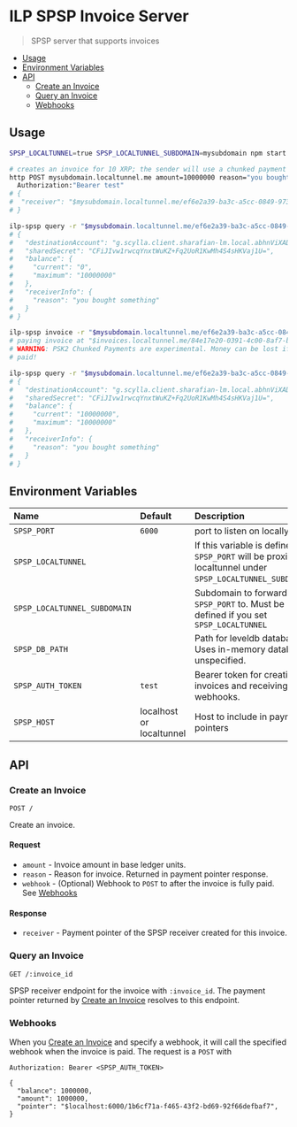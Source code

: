 # ILP SPSP Invoice Server
> SPSP server that supports invoices

- [Usage](#usage)
- [Environment Variables](#environment-variables)
- [API](#api)
  - [Create an Invoice](#create-an-invoice)
  - [Query an Invoice](#query-an-invoice)
  - [Webhooks](#webhooks)

## Usage

```sh
SPSP_LOCALTUNNEL=true SPSP_LOCALTUNNEL_SUBDOMAIN=mysubdomain npm start

# creates an invoice for 10 XRP; the sender will use a chunked payment
http POST mysubdomain.localtunnel.me amount=10000000 reason="you bought something" \
  Authorization:"Bearer test"
# {
#  "receiver": "$mysubdomain.localtunnel.me/ef6e2a39-ba3c-a5cc-0849-9730ed56d525"
# }

ilp-spsp query -r "$mysubdomain.localtunnel.me/ef6e2a39-ba3c-a5cc-0849-9730ed56d525"
# {
#   "destinationAccount": "g.scylla.client.sharafian-lm.local.abhnViXADp0lCl7urVp18n5OLmOke57RN0ABbW2jliA.f036d74f-da5e-4b38-aca1-bd3cdd12461c.9B47_eWU76I.7tNCY0ytiCulOG4eIQSUiTxk",
#   "sharedSecret": "CFiJIvw1rwcqYnxtWuKZ+Fq2UoR1KwMh4S4sHKVaj1U=",
#   "balance": {
#     "current": "0",
#     "maximum": "10000000"
#   },
#   "receiverInfo": {
#     "reason": "you bought something"
#   }
# } 

ilp-spsp invoice -r "$mysubdomain.localtunnel.me/ef6e2a39-ba3c-a5cc-0849-9730ed56d525"
# paying invoice at "$invoices.localtunnel.me/84e17e20-0391-4c00-8af7-b0d91c2aaa07"...
# WARNING: PSK2 Chunked Payments are experimental. Money can be lost if an error occurs mid-payment or if the exchange rate changes dramatically! This should not be used for payments that are significantly larger than the path's Maximum Payment Size.
# paid!

ilp-spsp query -r "$mysubdomain.localtunnel.me/ef6e2a39-ba3c-a5cc-0849-9730ed56d525"
# {
#   "destinationAccount": "g.scylla.client.sharafian-lm.local.abhnViXADp0lCl7urVp18n5OLmOke57RN0ABbW2jliA.f036d74f-da5e-4b38-aca1-bd3cdd12461c.9B47_eWU76I.7tNCY0ytiCulOG4eIQSUiTxk",
#   "sharedSecret": "CFiJIvw1rwcqYnxtWuKZ+Fq2UoR1KwMh4S4sHKVaj1U=",
#   "balance": {
#     "current": "10000000",
#     "maximum": "10000000"
#   },
#   "receiverInfo": {
#     "reason": "you bought something"
#   }
# } 
```

## Environment Variables

| Name | Default | Description |
|:---|:---|:---|
| `SPSP_PORT` | `6000` | port to listen on locally. |
| `SPSP_LOCALTUNNEL` | | If this variable is defined, `SPSP_PORT` will be proxied by localtunnel under `SPSP_LOCALTUNNEL_SUBDOMAIN`. |
| `SPSP_LOCALTUNNEL_SUBDOMAIN` | | Subdomain to forward `SPSP_PORT` to. Must be defined if you set `SPSP_LOCALTUNNEL` |
| `SPSP_DB_PATH` | | Path for leveldb database. Uses in-memory database if unspecified. |
| `SPSP_AUTH_TOKEN` | `test` | Bearer token for creating invoices and receiving webhooks. |
| `SPSP_HOST` | localhost or localtunnel | Host to include in payment pointers |

## API

### Create an Invoice

```http
POST /
```

Create an invoice.

#### Request

- `amount` - Invoice amount in base ledger units.
- `reason` - Reason for invoice. Returned in payment pointer response.
- `webhook` - (Optional) Webhook to `POST` to after the invoice is fully paid. See [Webhooks](#webhooks)

#### Response

- `receiver` - Payment pointer of the SPSP receiver created for this invoice.

### Query an Invoice

```http
GET /:invoice_id
```

SPSP receiver endpoint for the invoice with `:invoice_id`. The payment pointer
returned by [Create an Invoice](#create-an-invoice) resolves to this endpoint.

### Webhooks

When you [Create an Invoice](#create-an-invoice) and specify a webhook, it will
call the specified webhook when the invoice is paid. The request is a `POST` with

```http
Authorization: Bearer <SPSP_AUTH_TOKEN>

{
  "balance": 1000000,
  "amount": 1000000,
  "pointer": "$localhost:6000/1b6cf71a-f465-43f2-bd69-92f66defbaf7",
}
```

